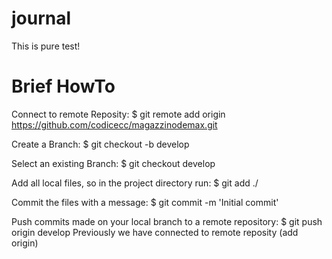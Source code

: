# journal

This is pure test!

# Brief HowTo

Connect to remote Reposity:
$ git remote add origin https://github.com/codicecc/magazzinodemax.git

Create a Branch:
$ git checkout -b develop

Select an existing Branch:
$ git checkout develop

Add all local files, so in the project directory run:
$ git add ./

Commit the files with a message:
$ git commit -m 'Initial commit'

Push commits made on your local branch to a remote repository:
$ git push origin develop
Previously we have connected to remote reposity (add origin)
